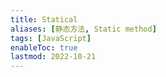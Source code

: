 ```yaml
---
title: Statical
aliases: [静态方法, Static method]
tags: [JavaScript]
enableToc: true
lastmod: 2022-10-21
---
```

